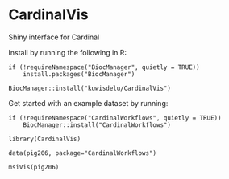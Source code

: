 CardinalVis
===========

Shiny interface for Cardinal

Install by running the following in R:

```
if (!requireNamespace("BiocManager", quietly = TRUE))
    install.packages("BiocManager")

BiocManager::install("kuwisdelu/CardinalVis")
```


Get started with an example dataset by running:

```
if (!requireNamespace("CardinalWorkflows", quietly = TRUE))
    BiocManager::install("CardinalWorkflows")

library(CardinalVis)

data(pig206, package="CardinalWorkflows")

msiVis(pig206)
```
